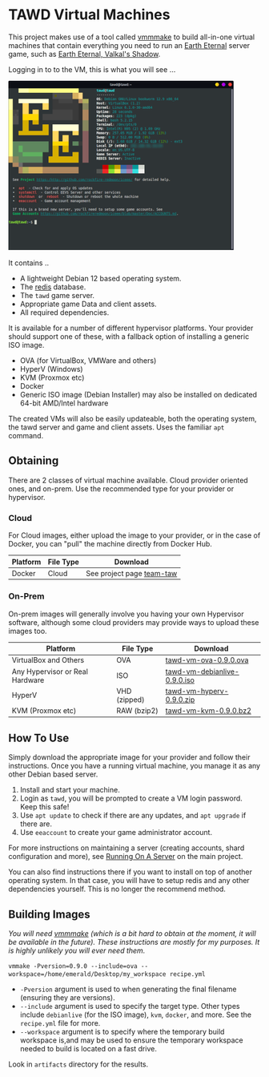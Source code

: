 # TAWD Virtual Machines

This project makes use of a tool called [vmmmake](https://github.com/jadaptive/vmmake) to build all-in-one virtual machines that contain everything you need to run an [Earth Eternal](https://github.com/rockfireredmoon/iceee) server game, such as [Earth Eternal, Valkal's Shadow](https://github.com/rockfireredmoon/iceee-data/tree/valkals_shadow).

Logging in to to the VM, this is what you will see ...

![](screenshot.png) 

It contains ..

 * A lightweight Debian 12 based operating system. 
 * The [redis](https://redis.io/) database.
 * The `tawd` game server.
 * Appropriate game Data and client assets.
 * All required dependencies.
 
It is available for a number of different hypervisor platforms. Your provider should support one of these, with a fallback option of installing a generic ISO image.

 * OVA (for VirtualBox, VMWare and others)
 * HyperV (Windows)
 * KVM (Proxmox etc)
 * Docker
 * Generic ISO image (Debian Installer) may also be installed on dedicated 64-bit AMD/Intel hardware
 
The created VMs will also be easily updateable, both the operating system, the tawd server and game and client assets. Uses the familiar `apt` command.

## Obtaining

There are 2 classes of virtual machine available. Cloud provider oriented ones, and on-prem. Use the recommended type for your provider or hypervisor.

### Cloud

For Cloud images, either upload the image to your provider, or in the case of Docker, you can "pull" the machine directly from Docker Hub.

| Platform | File Type | Download |
| -------- | --------- | -------- |
| Docker   | Cloud     | See project page [team-taw](https://hub.docker.com/repository/docker/emeraldicemoon/tawd) |

### On-Prem

On-prem images will generally involve you having your own Hypervisor software, although some cloud providers may provide ways to upload these images too.

| Platform | File Type | Download |
| -------- | --------- | -------- |
| VirtualBox and Others | OVA       | [tawd-vm-ova-0.9.0.ova](https://files.theanubianwar.com/vms/tawd-vm-ova-0.9.0.ova) |
| Any Hypervisor or Real Hardware | ISO       | [tawd-vm-debianlive-0.9.0.iso](https://files.theanubianwar.com/vms/tawd-vm-debianlive-0.9.0.iso)         |
| HyperV | VHD (zipped) | [tawd-vm-hyperv-0.9.0.zip](https://files.theanubianwar.com/vms/tawd-vm-hyperv-0.9.0.zip) |
| KVM (Proxmox etc) | RAW (bzip2) | [tawd-vm-kvm-0.9.0.bz2](https://files.theanubianwar.com/vms/tawd-vm-kvm-0.9.0.bz2) |

 
## How To Use
 
Simply download the appropriate image for your provider and follow their instructions. Once you have a running virtual machine, you manage it as any other Debian based server.

 1. Install and start your machine.
 1. Login as `tawd`, you will be prompted to create a VM login password. Keep this safe!
 1. Use `apt update` to check if there are any updates, and `apt upgrade` if there are.
 1. Use `eeaccount` to create your game administrator account. 
 
For more instructions on maintaining a server (creating accounts, shard configuration and more), see [Running On A Server](https://github.com/rockfireredmoon/iceee/blob/master/Doc/SERVER.md) on the main project. 
 
You can also find instructions there if you want to install on top of another operating system. In that case, you will have to setup redis and any other dependencies yourself. This is no longer the recommend method. 
 
## Building Images

*You will need [vmmmake](https://github.com/jadaptive/vmmake) (which is a bit hard to obtain at the moment, it will be  available in the future). These instructions are mostly for my purposes. It is highly unlikely you will ever need them.*
 
```
vmmake -Pversion=0.9.0 --include=ova --workspace=/home/emerald/Desktop/my_workspace recipe.yml
```

 * `-Pversion` argument is used to when generating the final filename (ensuring they are versions). 
 * `--include` argument is used to specify the target type. Other types include `debianlive` (for the ISO image), `kvm`, `docker`, and more. See the `recipe.yml` file for more.
 * `--workspace` argument is to specify where the temporary build workspace is,and may be used to ensure the temporary workspace needed to build is located on a fast drive. 

Look in `artifacts` directory for the results.